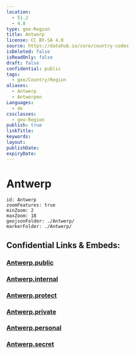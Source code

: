 ```yaml
---
location:
  - 51.2
  - 4.8
type: geo-Region
title: Antwerp
license: CC BY-SA 4.0
source: https://datahub.io/core/country-codes
isDeleted: false
isReadOnly: false
draft: false
confidential: public
tags:
  - geo/Country/Region
aliases:
  - Antwerp
  - Antwerpen
Languages:
  - de
cssclasses:
  - geo-Region
publish: true
linkTitle: 
keywords: 
layout: 
publishDate: 
expiryDate:
---
```


# Antwerp

```leaflet
id: Antwerp
zoomFeatures: true 
minZoom: 2 
maxZoom: 18
geojsonFolder: ./Antwerp/
markerFolder: ./Antwerp/
```


## Confidential Links & Embeds: 

### [Antwerp.public](/_public/\Earth\Continent\Europe\Europe~West\Belgium\Regions~Belgium\Vlaanderen\counties~VlaanderenAntwerp.public.md) 

### [Antwerp.internal](/_internal/\Earth\Continent\Europe\Europe~West\Belgium\Regions~Belgium\Vlaanderen\counties~VlaanderenAntwerp.internal.md) 

### [Antwerp.protect](/_protect/\Earth\Continent\Europe\Europe~West\Belgium\Regions~Belgium\Vlaanderen\counties~VlaanderenAntwerp.protect.md) 

### [Antwerp.private](/_private/\Earth\Continent\Europe\Europe~West\Belgium\Regions~Belgium\Vlaanderen\counties~VlaanderenAntwerp.private.md) 

### [Antwerp.personal](/_personal/\Earth\Continent\Europe\Europe~West\Belgium\Regions~Belgium\Vlaanderen\counties~VlaanderenAntwerp.personal.md) 

### [Antwerp.secret](/_secret/\Earth\Continent\Europe\Europe~West\Belgium\Regions~Belgium\Vlaanderen\counties~VlaanderenAntwerp.secret.md)


